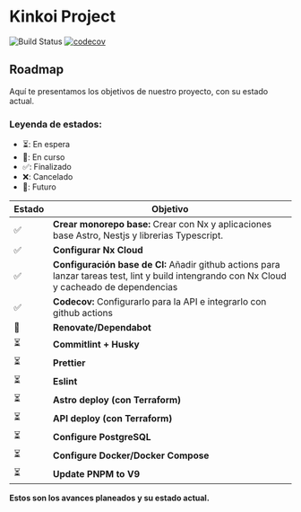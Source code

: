 # Kinkoi Project

![Build Status](https://github.com/pabloimrik17/kinkoi-project/actions/workflows/ci.yml/badge.svg?branch=main)
[![codecov](https://codecov.io/gh/pabloimrik17/kinkoi-project/graph/badge.svg?token=RGADUH6FV4)](https://codecov.io/gh/pabloimrik17/kinkoi-project)


## Roadmap

Aquí te presentamos los objetivos de nuestro proyecto, con su estado actual.

### Leyenda de estados:
- ⏳: En espera
- 🚀: En curso
- ✅: Finalizado
- ❌: Cancelado
- 🎯: Futuro

| Estado | Objetivo                                                                                                                                      |
| - |-----------------------------------------------------------------------------------------------------------------------------------------------|
| ✅ | **Crear monorepo base:** Crear con Nx y aplicaciones base Astro, Nestjs y librerias Typescript.                                               |
| ✅ | **Configurar Nx Cloud**                                                                                                                       |
| ✅ | **Configuración base de CI:** Añadir github actions para lanzar tareas test, lint y build intengrando con Nx Cloud y cacheado de dependencias |
| ✅ | **Codecov:** Configurarlo para la API e integrarlo con github actions                                                                         |
| 🚀 | **Renovate/Dependabot**                                                                                                                       |
| ⏳ | **Commitlint + Husky**                                                                                                                        |
| ⏳ | **Prettier**                                                                                                                                  |
| ⏳ | **Eslint**                                                                                                                                    |
| ⏳ | **Astro deploy (con Terraform)**                                                                                                              |
| ⏳ | **API deploy (con Terraform)**                                                                                                                |
| ⏳ | **Configure PostgreSQL**                                                                                                                      |
| ⏳ | **Configure Docker/Docker Compose**                                                                                                           |
| ⏳ | **Update PNPM to V9**                                                                                                                         |


**Estos son los avances planeados y su estado actual.**
